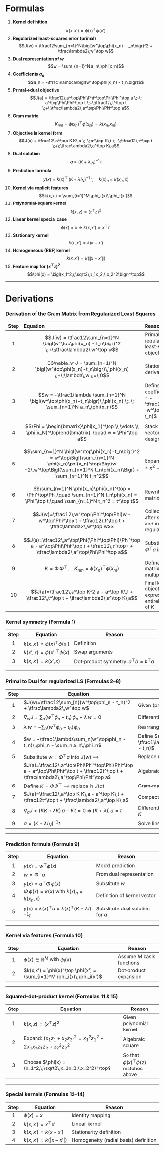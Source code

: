 # Formulas

1. **Kernel definition**  
   $$k(x,x') = \phi(x)^\top \phi(x')$$  
2. **Regularized least‐squares error (primal)**  
   $$J(w) = \tfrac12\sum_{n=1}^N\bigl(w^\top\phi(x_n) - t_n\bigr)^2 + \tfrac\lambda2\,w^\top w$$  
3. **Dual representation of $w$**  
   $$w = \sum_{n=1}^N a_n\,\phi(x_n)$$  
4. **Coefficients $a_n$**  
   $$a_n = -\tfrac1\lambda\bigl(w^\top\phi(x_n) - t_n\bigr)$$  
5. **Primal→dual objective**  
   $$J(a) = \tfrac12\,a^\top\Phi\Phi^\top\Phi\Phi^\top a \;-\; a^\top\Phi\Phi^\top t \;+\;\tfrac12\,t^\top t \;+\;\tfrac\lambda2\,a^\top\Phi\Phi^\top a$$  
6. **Gram matrix**  
   $$K_{nm} = \phi(x_n)^\top\phi(x_m) = k(x_n,x_m)$$  
7. **Objective in kernel form**  
   $$J(a) = \tfrac12\,a^\top K K\,a \;-\; a^\top K\,t \;+\;\tfrac12\,t^\top t \;+\;\tfrac\lambda2\,a^\top K\,a$$  
8. **Dual solution**  
   $$a = (K + \lambda I_N)^{-1}\,t$$  
9. **Prediction formula**  
   $$y(x) = k(x)^\top\,(K + \lambda I_N)^{-1}\,t\,,\quad k(x)_n = k(x_n,x)$$  
10. **Kernel via explicit features**  
    $$k(x,x') = \sum_{i=1}^M \phi_i(x)\,\phi_i(x')$$  
11. **Polynomial‐square kernel**  
    $$k(x,z) = (x^\top z)^2$$  
12. **Linear kernel special case**  
    $$\phi(x)=x\;\Longrightarrow\;k(x,x')=x^\top x'$$  
13. **Stationary kernel**  
    $$k(x,x') = k(x - x')$$  
14. **Homogeneous (RBF) kernel**  
    $$k(x,x') = k\bigl(\|x - x'\|\bigr)$$  
15. **Feature map for $(x^\top z)^2$**  
    $$\phi(x) = \bigl(x_1^2,\;\sqrt2\,x_1x_2,\;x_2^2\bigr)^\top$$  

---

# Derivations


### Derivation of the Gram Matrix from Regularized Least Squares

| Step | Equation                                                                                                        | Reason                                                                       |
|:----:|:----------------------------------------------------------------------------------------------------------------|:-----------------------------------------------------------------------------|
| 1    | $$J(w) = \tfrac12\sum_{n=1}^N \bigl(w^\top\phi(x_n) - t_n\bigr)^2 \;+\;\tfrac\lambda2\,w^\top w$$                | Primal regularized least‑squares objective                                   |
| 2    | $$\nabla_w J = \sum_{n=1}^N \bigl(w^\top\phi(x_n)-t_n\bigr)\,\phi(x_n) \;+\;\lambda\,w \;=\;0$$                    | Stationarity: set derivative to zero                                           |
| 3    | $$w = -\tfrac1\lambda \sum_{n=1}^N \bigl(w^\top\phi(x_n)-t_n\bigr)\,\phi(x_n) \;=\; \sum_{n=1}^N a_n\,\phi(x_n)$$ | Define dual coefficients $a_n = -\tfrac1\lambda (w^\top\phi(x_n)-t_n)$       |
| 4    | $$\Phi = \begin{bmatrix}\phi(x_1)^\top \\ \vdots \\ \phi(x_N)^\top\end{bmatrix}, \quad w = \Phi^\top a$$        | Stack feature vectors into design matrix                                      |
| 5    | $$\sum_{n=1}^N \bigl(w^\top\phi(x_n)-t_n\bigr)^2 = w^\top\Bigl(\sum_{n=1}^N \phi(x_n)\phi(x_n)^\top\Bigr)w -2\,w^\top\Bigl(\sum_{n=1}^N t_n\phi(x_n)\Bigr) + \sum_{n=1}^N t_n^2$$ | Expand $(x-y)^2 = x^2 - 2xy + y^2$ |
| 6    | $$\sum_{n=1}^N \phi(x_n)\phi(x_n)^\top = \Phi^\top\Phi,\quad \sum_{n=1}^N t_n\phi(x_n) = \Phi^\top t,\quad \sum_{n=1}^N t_n^2 = t^\top t$$ | Rewrite sums in matrix form                                                   |
| 7    | $$J(w)=\tfrac12\,w^\top(\Phi^\top\Phi)w - w^\top\Phi^\top t + \tfrac12\,t^\top t + \tfrac\lambda2\,w^\top w$$    | Collect terms after substitution and include regularization                    |
| 8    | $$J(a)=\tfrac12\,a^\top\Phi(\Phi^\top\Phi)\Phi^\top a - a^\top\Phi\Phi^\top t + \tfrac12\,t^\top t + \tfrac\lambda2\,a^\top\Phi\Phi^\top a$$ | Substitute $w = \Phi^\top a$ into $J(w)$ |
| 9    | $$K = \Phi\,\Phi^\top,\quad K_{nm} = \phi(x_n)^\top\phi(x_m)$$                                                    | Define Gram matrix via matrix multiplication                                  |
| 10   | $$J(a)=\tfrac12\,a^\top K^2 a - a^\top K\,t + \tfrac12\,t^\top t + \tfrac\lambda2\,a^\top K\,a$$                  | Final kernelized objective expressed entirely in terms of $K$                 |



### Kernel symmetry (Formula 1)

| Step | Equation                                      | Reason                                |
|:----:|-----------------------------------------------|---------------------------------------|
| 1    | $k(x,x') = \phi(x)^\top \phi(x')$             | Definition                            |
| 2    | $k(x',x) = \phi(x')^\top \phi(x)$             | Swap arguments                        |
| 3    | $k(x,x') = k(x',x)$                           | Dot‐product symmetry: $a^\top b=b^\top a$ |

---

### Primal to Dual for regularized LS (Formulas 2–8)

| Step | Equation                                                                                   | Reason                                                |
|:----:|--------------------------------------------------------------------------------------------|-------------------------------------------------------|
| 1    | $J(w)=\tfrac12\sum_{n}(w^\top\phi_n - t_n)^2 + \tfrac\lambda2\,w^\top w$                    | Given (primal objective)                             |
| 2    | $\nabla_w J = \sum_n(w^\top\phi_n - t_n)\,\phi_n + \lambda\,w = 0$                           | Differentiate w.r.t.\ $w$                             |
| 3    | $\lambda\,w = -\sum_n(w^\top\phi_n - t_n)\,\phi_n$                                          | Rearrange gradient = 0                                |
| 4    | $w = -\tfrac1\lambda\sum_n(w^\top\phi_n - t_n)\,\phi_n = \sum_n a_n\,\phi_n$                | Define $a_n=-\tfrac1\lambda(w^\top\phi_n - t_n)$      |
| 5    | Substitute $w=\Phi^\top a$ into $J(w)$ $\implies$                                                   | Replace $w$ in objective                             |
|      | $J(a)=\tfrac12\,a^\top\Phi\Phi^\top\Phi\Phi^\top a - a^\top\Phi\Phi^\top t + \tfrac12t^\top t + \tfrac\lambda2\,a^\top\Phi\Phi^\top a$ | Algebraic expansion                                  |
| 6    | Define $K=\Phi\Phi^\top$ $\implies$ replace in $J(a)$                                                | Gram‐matrix substitution                             |
| 7    | $J(a)=\tfrac12\,a^\top K K\,a - a^\top K\,t + \tfrac12t^\top t + \tfrac\lambda2\,a^\top K\,a$ | Compact kernel form                                   |
| 8    | $\nabla_a J = (K K + \lambda K)\,a - K\,t = 0\;\Longrightarrow\;(K + \lambda I)\,a = t$      | Differentiate w.r.t.\ $a$, factor $K$                 |
| 9    | $a = (K + \lambda I_N)^{-1}t$                                                               | Solve linear system                                   |

---

### Prediction formula (Formula 9)

| Step | Equation                                                   | Reason                                        |
|:----:|------------------------------------------------------------|-----------------------------------------------|
| 1    | $y(x) = w^\top\phi(x)$                                     | Model prediction                              |
| 2    | $w = \Phi^\top a$                                          | From dual representation                      |
| 3    | $y(x) = a^\top \Phi\,\phi(x)$                              | Substitute $w$                                |
| 4    | $\Phi\,\phi(x) = k(x)$ with $k(x)_n = k(x_n,x)$             | Definition of kernel vector                   |
| 5    | $y(x)=k(x)^\top a = k(x)^\top (K+\lambda I)^{-1}t$          | Substitute dual solution for $a$              |

---

### Kernel via features (Formula 10)

| Step | Equation                                | Reason                            |
|:----:|-----------------------------------------|-----------------------------------|
| 1    | $\phi(x)\in\mathbb{R}^M$ with $\phi_i(x)$ | Assume $M$ basis functions       |
| 2    | $k(x,x') = \phi(x)^\top \phi(x') = \sum_{i=1}^M \phi_i(x)\,\phi_i(x')$ | Dot‐product expansion |

---

### Squared‐dot‐product kernel (Formulas 11 & 15)

| Step | Equation                                     | Reason                                   |
|:----:|----------------------------------------------|------------------------------------------|
| 1    | $k(x,z) = (x^\top z)^2$                      | Given polynomial kernel                  |
| 2    | Expand: $(x_1z_1 + x_2z_2)^2 = x_1^2z_1^2 + 2x_1x_2z_1z_2 + x_2^2z_2^2$ | Algebraic square                         |
| 3    | Choose $\phi(x) = (x_1^2,\;\sqrt2\,x_1x_2,\;x_2^2)^\top$         | So that $\phi(x)^\top\phi(z)$ matches above |

---

### Special kernels (Formulas 12–14)

| Step | Equation                                         | Reason                                  |
|:----:|--------------------------------------------------|-----------------------------------------|
| 1    | $\phi(x)=x$                                      | Identity mapping                        |
| 2    | $k(x,x')=x^\top x'$                              | Linear kernel                           |
| 3    | $k(x,x')=k(x - x')$                              | Stationarity definition                 |
| 4    | $k(x,x')=k(\|x - x'\|)$                          | Homogeneity (radial basis) definition   |
